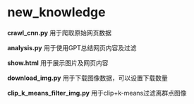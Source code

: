 # new_knowledge

**crawl_cnn.py** 用于爬取原始网页数据

**analysis.py** 用于使用GPT总结网页内容及过滤
 
**show.html** 用于展示图片及网页内容


**download_img.py** 用于下载图像数据，可以设置下载数量

**clip_k_means_filter_img.py** 用于clip+k-means过滤离群点图像
